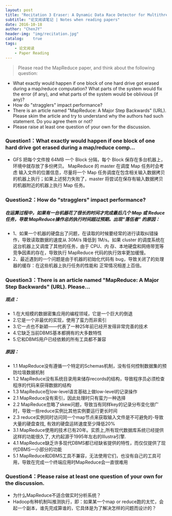 ```yaml
---
layout: post
title: "Recitation 3 Eraser: A Dynamic Data Race Detector for Multithreaded Programs "
subtitle: "论文阅读笔记 | Notes when reading papers"
date: 2016-10-18
author: "ChenJY"
header-img: "img/recitation.jpg"
catalog:    true
tags:
    - 论文阅读
    - Paper Reading
---
```


>Please read the MapReduce paper, and think about the following question:
>
* What exactly would happen if one block of one hard drive got erased during a map/reduce computation? What parts of the system would fix the error (if any), and what parts of the system would be oblivious (if any)?
* How do "stragglers" impact performance?
* There is an article named "MapReduce: A Major Step Backwards" (URL). Please skim the article and try to understand why the authors had such statement. Do you agree them or not?
* Please raise at least one question of your own for the discussion.

### Question1：What exactly would happen if one block of one hard drive got erased during a map/reduce comp...
* GFS 把每个文件按 64MB 一个 Block 分隔，每个 Block 保存在多台机器上，环境中就存放了多份拷贝。 MapReduce 的 master 在调度 Map 任务时会考虑 输入文件的位置信息，尽量将一个 Map 任务调度在包含相关输入数据拷贝的机器上执行；如果上述努力失败了，master 将尝试在保存有输入数据拷贝的机器附近的机器上执行 Map 任务。

### Question2：How do "stragglers" impact performance?
##### 在运算过程中，如果有一台机器花了很长的时间才完成最后几个 Map 或 Reduce 任务，导致 MapReduce操作总的执行时间超过预期。出现“落伍者” 的原因：
* 1、如果一个机器的硬盘出了问题，在读取的时候要经常的进行读取纠错操作，导致读取数据的速度从 30M/s 降低到 1M/s。如果 cluster 的调度系统在这台机器上又调度了其他的任务，由于 CPU、内 存、本地硬盘和网络带宽等竞争因素的存在，导致执行 MapReduce 代码的执行效率更加缓慢。
* 2、最近遇到的一个问题是由于机器的初始化代码有 bug，导致关闭了的处理器的缓存：在这些机器上执行任务的性能和 正常情况相差上百倍。

### Question3：There is an article named "MapReduce: A Major Step Backwards" (URL). Please...
##### 观点：
* 1.在大规模的数据密集应用的编程领域，它是一个巨大的倒退
* 2.它是一个非最优的实现，使用了蛮力而非索引
* 3.它一点也不新颖——代表了一种25年前已经开发得非常完善的技术
* 4.它缺乏当前DBMS基本都拥有的大多数特性
* 5.它和DBMS用户已经依赖的所有工具都不兼容

##### 原因：
* 1.1 MapReduce没有遵循一个特定的Schemas机制，没有任何控制数据集的预防垃圾数据机制
* 1.2 MapReduce没有系统目录用来储存records的结构，导致程序员必须检查程序的代码来获得数据的结构
* 1.3 MapReduce在low-level语言基础上做low-level的记录操作 
* 2.1 MapReduce没有索引，因此处理时只有蛮力一种选择
* 2.2 MapReduce忽略了skew问题，导致当有同样key的记录分布变化很广时，导致一些reduce实例比其他实例要运行更长时间
* 2.3 reduce实例同时访问同一个map节点来获取输入文件是不可避免的-导致大量的硬盘查找, 有效的硬盘运转速度至少降低20%
* 3.1 MapReduce使用的技术已有20年。实质上,所有现代数据库系统已经提供这样的功能很久了, 大约起源于1995年左右的Illustra引擎. 
* 4.1 MapReduce缺乏许多现代DBMS都已经缺省提供的特性，而仅仅提供了现代DBMS一小部分的功能
* 5.1 MapReduce和DBMS工具不兼容，无法使用它们，也没有自己的工具可用，导致在完成一个终端应用时MapReduce会一直很难用

### Question4：Please raise at least one question of your own for the discussion.
* 为什么MapReduce不适合做实时分析系统？
* Hadoop有种机制叫推测执行，即：如果某一个map or reduce跑的太忙，会起一个副本，谁先完成算谁的，它具体是为了解决怎样的问题而设计的？